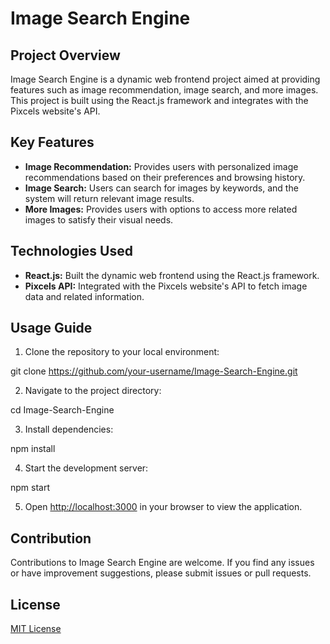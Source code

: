 # Image Search Engine

## Project Overview

Image Search Engine is a dynamic web frontend project aimed at providing features such as image recommendation, image search, and more images. This project is built using the React.js framework and integrates with the Pixcels website's API.

## Key Features

- **Image Recommendation:** Provides users with personalized image recommendations based on their preferences and browsing history.
- **Image Search:** Users can search for images by keywords, and the system will return relevant image results.
- **More Images:** Provides users with options to access more related images to satisfy their visual needs.

## Technologies Used

- **React.js:** Built the dynamic web frontend using the React.js framework.
- **Pixcels API:** Integrated with the Pixcels website's API to fetch image data and related information.

## Usage Guide

1. Clone the repository to your local environment:

git clone https://github.com/your-username/Image-Search-Engine.git


2. Navigate to the project directory:

cd Image-Search-Engine


3. Install dependencies:

npm install


4. Start the development server:

npm start

5. Open [http://localhost:3000](http://localhost:3000) in your browser to view the application.

## Contribution

Contributions to Image Search Engine are welcome. If you find any issues or have improvement suggestions, please submit issues or pull requests.

## License

[MIT License](LICENSE)
